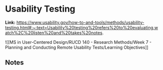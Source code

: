 # Usability Testing
**Link:** https://www.usability.gov/how-to-and-tools/methods/usability-testing.html#:~:text=Usability%20testing%20refers%20to%20evaluating,watch%2C%20listen%20and%20takes%20notes.

![[MS in User-Centered Design/RUCD 140 - Research Methods/Week 7 - Planning and Conducting Remote Usability Tests/Learning Objectives]]

## Notes
